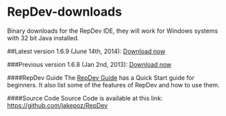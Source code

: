 RepDev-downloads
================

Binary downloads for the RepDev IDE, they will work for Windows systems with 32 bit Java installed.

##Latest version 1.6.9 (June 14th, 2014): <a href="https://github.com/jakepoz/RepDev-downloads/raw/master/RepDev-1.6.9.zip">Download now</a>


###Previous version 1.6.8 (Jan 2nd, 2013): <a href="https://github.com/jakepoz/RepDev-downloads/raw/master/repdev-1.6.8.zip">Download now</a>


####RepDev Guide
The <a href="https://github.com/jakepoz/RepDev-downloads/raw/master/RepDev_Guide.pdf">RepDev Guide</a> has a Quick Start guide for beginners.  It also list some of the features of RepDev and how to use them.

####Source Code
Source Code is available at this link:
https://github.com/jakepoz/RepDev
